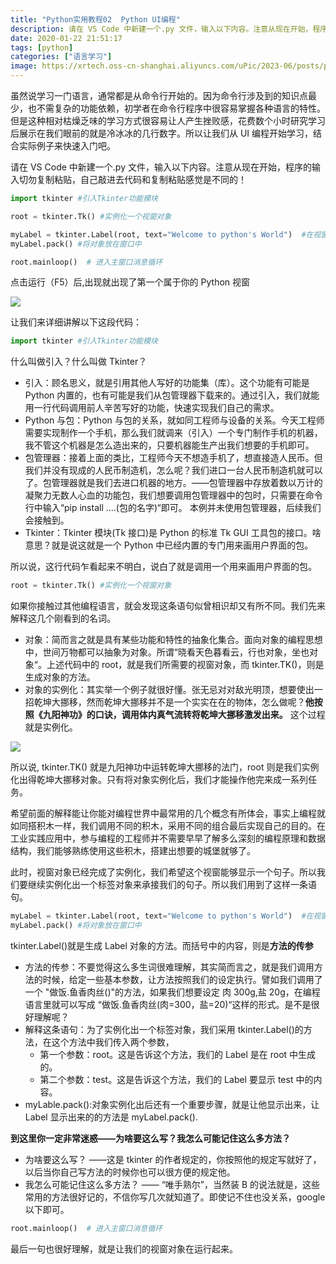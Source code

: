 ```yaml
---
title: "Python实用教程02  Python UI编程"
description: 请在 VS Code 中新建一个.py 文件，输入以下内容。注意从现在开始，程序的输入切勿复制粘贴，自己敲进去代码和复制粘贴感觉是不同的！
date: 2020-01-22 21:51:17
tags: [python]
categories: ["语言学习"]
image: https://xrtech.oss-cn-shanghai.aliyuncs.com/uPic/2023-06/posts/python-shi-yong-jiao-cheng-02-python-ui-bian-cheng.jpeg
---
```


虽然说学习一门语言，通常都是从命令行开始的。因为命令行涉及到的知识点最少，也不需复杂的功能依赖，初学者在命令行程序中很容易掌握各种语言的特性。但是这种相对枯燥乏味的学习方式很容易让人产生挫败感，花费数个小时研究学习后展示在我们眼前的就是冷冰冰的几行数字。所以让我们从 UI 编程开始学习，结合实际例子来快速入门吧。

请在 VS Code 中新建一个.py 文件，输入以下内容。注意从现在开始，程序的输入切勿复制粘贴，自己敲进去代码和复制粘贴感觉是不同的！

```python
import tkinter #引入Tkinter功能模块

root = tkinter.Tk() #实例化一个视窗对象

myLabel = tkinter.Label(root, text="Welcome to python's World")  #在视窗对象中实例化一个Label对象
myLabel.pack() #将对象放在窗口中

root.mainloop()  # 进入主窗口消息循环
```

点击运行（F5）后,出现就出现了第一个属于你的 Python 视窗

![](https://xrtech.oss-cn-shanghai.aliyuncs.com/uPic/2023-06/posts/1579701131042.png)

让我们来详细讲解以下这段代码：

```python
import tkinter #引入Tkinter功能模块
```

什么叫做引入？什么叫做 Tkinter？

- 引入：顾名思义，就是引用其他人写好的功能集（库）。这个功能有可能是 Python 内置的，也有可能是我们从包管理器下载来的。通过引入，我们就能用一行代码调用前人辛苦写好的功能，快速实现我们自己的需求。
- Python 与包：Python 与包的关系，就如同工程师与设备的关系。今天工程师需要实现制作一个手机，那么我们就调来（引入）一个专门制作手机的机器，我不管这个机器是怎么造出来的，只要机器能生产出我们想要的手机即可。
- 包管理器：接着上面的类比，工程师今天不想造手机了，想直接造人民币。但我们并没有现成的人民币制造机，怎么呢？我们进口一台人民币制造机就可以了。包管理器就是我们去进口机器的地方。——包管理器中存放着数以万计的凝聚力无数人心血的功能包，我们想要调用包管理器中的包时，只需要在命令行中输入“pip install ....(包的名字)“即可。 本例并未使用包管理器，后续我们会接触到。
- Tkinter：Tkinter 模块(Tk 接口)是 Python 的标准 Tk GUI 工具包的接口。啥意思？就是说这就是一个 Python 中已经内置的专门用来画用户界面的包。

所以说，这行代码乍看起来不明白，说白了就是调用一个用来画用户界面的包。

```python
root = tkinter.Tk() #实例化一个视窗对象
```

如果你接触过其他编程语言，就会发现这条语句似曾相识却又有所不同。我们先来解释这几个刚看到的名词。

- 对象：简而言之就是具有某些功能和特性的抽象化集合。面向对象的编程思想中，世间万物都可以抽象为对象。所谓“晓看天色暮看云，行也对象，坐也对象“。上述代码中的 root，就是我们所需要的视窗对象，而 tkinter.TK()，则是生成对象的方法。
- 对象的实例化：其实举一个例子就很好懂。张无忌对对敌光明顶，想要使出一招乾坤大挪移，然而乾坤大挪移并不是一个实实在在的物体，怎么做呢？**他按照《九阳神功》的口诀，调用体内真气流转将乾坤大挪移激发出来。** 这个过程就是实例化。

![](https://xrtech.oss-cn-shanghai.aliyuncs.com/uPic/2023-06/posts/1579701158947.gif)

所以说, tkinter.TK() 就是九阳神功中运转乾坤大挪移的法门，root 则是我们实例化出得乾坤大挪移对象。只有将对象实例化后，我们才能操作他完来成一系列任务。

希望前面的解释能让你能对编程世界中最常用的几个概念有所体会，事实上编程就如同搭积木一样，我们调用不同的积木，采用不同的组合最后实现自己的目的。在工业实践应用中，参与编程的工程师并不需要早早了解多么深刻的编程原理和数据结构，我们能够熟练使用这些积木，搭建出想要的城堡就够了。

此时，视窗对象已经完成了实例化，我们希望这个视窗能够显示一个句子。所以我们要继续实例化出一个标签对象来承接我们的句子。所以我们用到了这样一条语句。

```python
myLabel = tkinter.Label(root, text="Welcome to python's World")  #在视窗对象中实例化一个Label对象
myLabel.pack() #将对象放在窗口中
```

tkinter.Label()就是生成 Label 对象的方法。而括号中的内容，则是**方法的传参**

- 方法的传参：不要觉得这么多生词很难理解，其实简而言之，就是我们调用方法的时候，给定一些基本参数，让方法按照我们的设定执行。譬如我们调用了一个 "做饭.鱼香肉丝()"的方法，如果我们想要设定 肉 300g,盐 20g，在编程语言里就可以写成 “做饭.鱼香肉丝(肉=300，盐=20)“这样的形式。是不是很好理解呢？
- 解释这条语句：为了实例化出一个标签对象，我们采用 tkinter.Label()的方法，在这个方法中我们传入两个参数，
  - 第一个参数：root。这是告诉这个方法，我们的 Label 是在 root 中生成的。
  - 第二个参数：test。这是告诉这个方法，我们的 Label 要显示 test 中的内容。
- myLable.pack():对象实例化出后还有一个重要步骤，就是让他显示出来，让 Label 显示出来的的方法是 myLabel.pack().

**到这里你一定非常迷惑——为啥要这么写？我怎么可能记住这么多方法？**

- 为啥要这么写？ ——这是 tkinter 的作者规定的，你按照他的规定写就好了，以后当你自己写方法的时候你也可以很方便的规定他。
- 我怎么可能记住这么多方法？ —— “唯手熟尔”，当然装 B 的说法就是，这些常用的方法很好记的，不信你写几次就知道了。即使记不住也没关系，google 以下即可。

```python
root.mainloop()  # 进入主窗口消息循环
```

最后一句也很好理解，就是让我们的视窗对象在运行起来。
